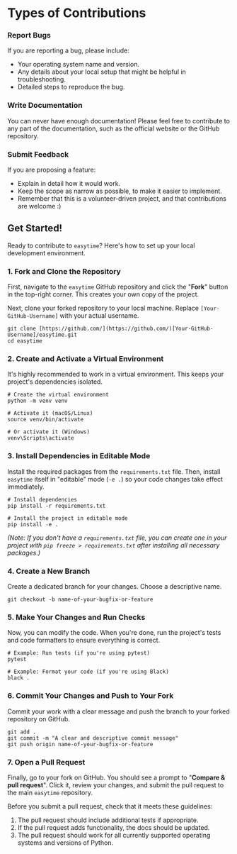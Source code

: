 # Types of Contributions

### Report Bugs

If you are reporting a bug, please include:

* Your operating system name and version.
* Any details about your local setup that might be helpful in troubleshooting.
* Detailed steps to reproduce the bug.

### Write Documentation

You can never have enough documentation! Please feel free to contribute to any
part of the documentation, such as the official website or the GitHub repository.

### Submit Feedback

If you are proposing a feature:

* Explain in detail how it would work.
* Keep the scope as narrow as possible, to make it easier to implement.
* Remember that this is a volunteer-driven project, and that contributions
    are welcome :)

## Get Started!

Ready to contribute to `easytime`? Here's how to set up your local development environment.

### 1. Fork and Clone the Repository

First, navigate to the `easytime` GitHub repository and click the "**Fork**" button in the top-right corner. This creates your own copy of the project.

Next, clone your forked repository to your local machine. Replace `[Your-GitHub-Username]` with your actual username.

```console
git clone [https://github.com/](https://github.com/)[Your-GitHub-Username]/easytime.git
cd easytime
```

### 2. Create and Activate a Virtual Environment

It's highly recommended to work in a virtual environment. This keeps your project's dependencies isolated.

```console
# Create the virtual environment
python -m venv venv

# Activate it (macOS/Linux)
source venv/bin/activate

# Or activate it (Windows)
venv\Scripts\activate
```

### 3. Install Dependencies in Editable Mode

Install the required packages from the `requirements.txt` file. Then, install `easytime` itself in "editable" mode (`-e .`) so your code changes take effect immediately.

```console
# Install dependencies
pip install -r requirements.txt

# Install the project in editable mode
pip install -e .
```
*(Note: If you don't have a `requirements.txt` file, you can create one in your project with `pip freeze > requirements.txt` after installing all necessary packages.)*

### 4. Create a New Branch

Create a dedicated branch for your changes. Choose a descriptive name.

```console
git checkout -b name-of-your-bugfix-or-feature
```

### 5. Make Your Changes and Run Checks

Now, you can modify the code. When you're done, run the project's tests and code formatters to ensure everything is correct.

```console
# Example: Run tests (if you're using pytest)
pytest

# Example: Format your code (if you're using Black)
black .
```

### 6. Commit Your Changes and Push to Your Fork

Commit your work with a clear message and push the branch to your forked repository on GitHub.

```console
git add .
git commit -m "A clear and descriptive commit message"
git push origin name-of-your-bugfix-or-feature
```

### 7. Open a Pull Request

Finally, go to your fork on GitHub. You should see a prompt to "**Compare & pull request**". Click it, review your changes, and submit the pull request to the main `easytime` repository.

Before you submit a pull request, check that it meets these guidelines:

1. The pull request should include additional tests if appropriate.
2. If the pull request adds functionality, the docs should be updated.
3. The pull request should work for all currently supported operating systems and versions of Python.
